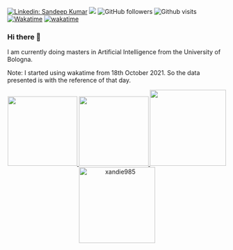[![Linkedin: Sandeep Kumar](https://img.shields.io/badge/-Sandeep_Kumar_Kushwaha-blue?style=flat-square&logo=Linkedin&logoColor=white&link=https://www.linkedin.com/in/xandie985/)](https://www.linkedin.com/in/xandie985/)
[<img src="https://img.shields.io/badge/sxandie-%23E4405F.svg?&style=flat&logo=instagram&logoColor=white" />](https://instagram.com/sxandie)
![GitHub followers](https://img.shields.io/github/followers/xandie985?label=Follow&style=social)
![Github visits](https://komarev.com/ghpvc/?username=xandie985&label=Profile%20views&color=ce9927&style=flat)
[![Wakatime](https://wakatime.com/badge/user/6b8b0b45-01a1-43cc-915f-25035793aaf1.svg)](https://wakatime.com/@6b8b0b45-01a1-43cc-915f-25035793aaf1)
[![wakatime](https://wakatime.com/badge/user/6b8b0b45-01a1-43cc-915f-25035793aaf1.svg)](https://wakatime.com/@6b8b0b45-01a1-43cc-915f-25035793aaf1)

### Hi there 👋
I am currently doing masters in Artificial Intelligence from the University of Bologna. 

Note: I started using wakatime from 18th October 2021. So the data presented is with the reference of that day.

<!--
[![Github stats](https://github.com/xandie985/stats/blob/master/generated/overview.svg)]
-->
<p align="center">
<a href="https://github.com/xandie985">
  <img height="160" src="https://github-readme-stats.vercel.app/api?username=xandie985&show_icons=true&theme=tokyonight"/>
  <img height="160" src="https://github-readme-streak-stats.herokuapp.com/?user=xandie985&theme=tokyonight&show_icons=true"/>
  <img height="175" src="https://github-readme-stats.vercel.app/api/wakatime?username=sxandie&theme=tokyonight/:last_30_days"/>
  <img height="175" src="https://github-readme-stats.vercel.app/api/top-langs?username=xandie985&layout=compact&theme=tokyonight&count_private=true&langs_count=10" alt="xandie985" />
</a>
</p>

